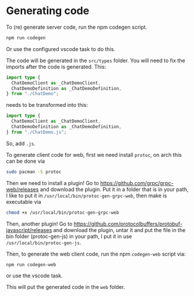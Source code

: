 # Generating code

To (re) generate server code, run the npm codegen script.

```sh
npm run codegen
```

Or use the configured vscode task to do this.

The code will be generated in the `src/types` folder. You will need to fix the imports after the code is generated. This:

```ts
import type {
  ChatDemoClient as _ChatDemoClient,
  ChatDemoDefinition as _ChatDemoDefinition,
} from "./ChatDemo";
```

needs to be transformed into this:

```ts
import type {
  ChatDemoClient as _ChatDemoClient,
  ChatDemoDefinition as _ChatDemoDefinition,
} from "./ChatDemo.js";
```

So, add `.js`.

To generate client code for web, first we need install `protoc`, on arch this can be done via

```sh
sudo pacman -S protoc
```

Then we need to install a plugin! Go to https://github.com/grpc/grpc-web/releases and download the plugin. Put it in a folder that is in your path, I like to put it in `/usr/local/bin/protoc-gen-grpc-web`, then make is executable via

```sh
chmod +x /usr/local/bin/protoc-gen-grpc-web
```

Then, another plugin! Go to https://github.com/protocolbuffers/protobuf-javascript/releases and download the plugin, untar it and put the file in the bin folder (protoc-gen-js) in your path, I put it in use `/usr/local/bin/protoc-gen-js`.

Then, to generate the web client code, run the npm `codegen-web` script via:

```sh
npm run codegen-web
```

or use the vscode task.

This will put the generated code in the `web` folder.

